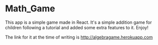 # Math_Game
This app is a simple game made in React. 
It's a simple addition game for children following a tutorial and added some extra features to it. Enjoy!

The link for it at the time of writing is http://algebragame.herokuapp.com
